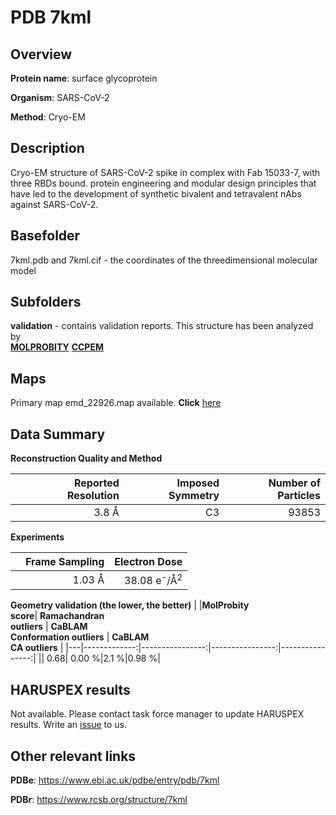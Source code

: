 # PDB 7kml

## Overview

**Protein name**: surface glycoprotein

**Organism**: SARS-CoV-2

**Method**: Cryo-EM

## Description

Cryo-EM structure of SARS-CoV-2 spike in complex with Fab 15033-7, with three RBDs bound.  protein engineering and modular design principles that have led to the development of synthetic bivalent and tetravalent nAbs against SARS-CoV-2.

## Basefolder

7kml.pdb and 7kml.cif - the coordinates of the threedimensional molecular model

## Subfolders





**validation** - contains validation reports. This structure has been analyzed by <br>  [**MOLPROBITY**](https://github.com/thorn-lab/coronavirus_structural_task_force/tree/master/pdb/surface_glycoprotein/SARS-CoV-2/7kml/validation/molprobity)   [**CCPEM**](https://github.com/thorn-lab/coronavirus_structural_task_force/tree/master/pdb/surface_glycoprotein/SARS-CoV-2/7kml/validation/ccpem-validation) 



## Maps

Primary map emd_22926.map available. **Click** [here](http://ftp.wwpdb.org/pub/emdb/structures/EMD-22926/map/) 

## Data Summary
**Reconstruction Quality and Method**

|   | Reported Resolution | Imposed Symmetry | Number of Particles |
|---|-------------:|----------------:|--------------:|
|   |3.8 Å|C3|93853|

**Experiments**

|   | Frame Sampling | Electron Dose |
|---|-------------:|----------------:|
|   |1.03 Å|38.08 e<sup>-</sup>/Å<sup>2</sup>|

**Geometry validation (the lower, the better)**
|   |**MolProbity<br>score**| **Ramachandran<br>outliers** | **CaBLAM<br>Conformation outliers** | **CaBLAM<br>CA outliers** |
|---|-------------:|----------------:|----------------:|----------------:|
||  0.68|  0.00 %|2.1 %|0.98 %|

## HARUSPEX results

Not available. Please contact task force manager to update HARUSPEX results. Write an [issue](https://github.com/thorn-lab/coronavirus_structural_task_force/issues) to us.

## Other relevant links 
**PDBe**:  https://www.ebi.ac.uk/pdbe/entry/pdb/7kml
 
**PDBr**: https://www.rcsb.org/structure/7kml 
